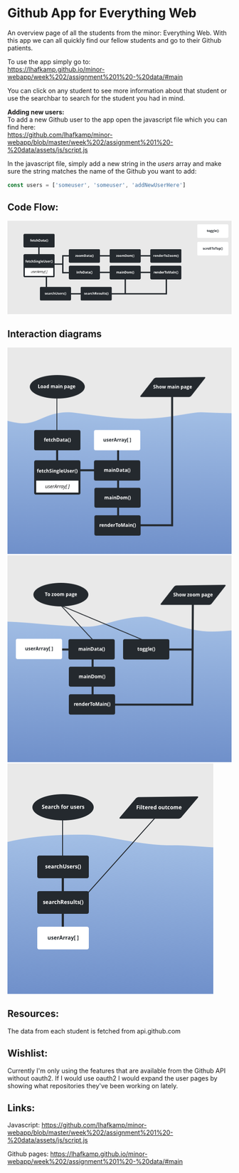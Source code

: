 # Github App for Everything Web
An overview page of all the students from the minor: Everything Web. With this app we can all quickly find our fellow students and go to their Github patients.

To use the app simply go to:<br>
https://lhafkamp.github.io/minor-webapp/week%202/assignment%201%20-%20data/#main

You can click on any student to see more information about that student or use the searchbar to search for the student you had in mind.

**Adding new users:**<br>
To add a new Github user to the app open the javascript file which you can find here:<br>
https://github.com/lhafkamp/minor-webapp/blob/master/week%202/assignment%201%20-%20data/assets/js/script.js

In the javascript file, simply add a new string in the *users* array and make sure the string matches the name of the Github you want to add:
```javascript
const users = ['someuser', 'someuser', 'addNewUserHere']
```

## Code Flow:
<img src="week 2/assignment 1 - data/assets/images/diagram.png"></img>

## Interaction diagrams
<img src="week 2/assignment 1 - data/assets/images/main.png"></img>
<img src="week 2/assignment 1 - data/assets/images/zoom.png"></img>
<img src="week 2/assignment 1 - data/assets/images/searchfunction.png"></img>

## Resources:
The data from each student is fetched from api.github.com

## Wishlist:
Currently I'm only using the features that are available from the Github API without oauth2. If I would use oauth2 I would expand the user pages by showing what repositories they've been working on lately.

## Links:
Javascript:
https://github.com/lhafkamp/minor-webapp/blob/master/week%202/assignment%201%20-%20data/assets/js/script.js

Github pages:
https://lhafkamp.github.io/minor-webapp/week%202/assignment%201%20-%20data/#main